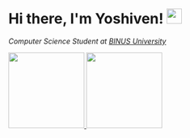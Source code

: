 # Hi there, I'm Yoshiven! <img src="https://raw.githubusercontent.com/MartinHeinz/MartinHeinz/master/wave.gif" width="30px">

_Computer Science Student at [BINUS University](https://binus.ac.id/)_
 
<a href="https://github.com/yoshiven">
  <img height="150em" src="https://github-readme-stats.vercel.app/api?username=yoshiven&theme=buefy&show_icons=true"/>
  <img height="150em" src="https://github-readme-stats.vercel.app/api/top-langs/?username=yoshiven&theme=buefy&layout=compact"/>
 </a>
            
            
<!--
**dzniel/dzniel** is a ✨ _special_ ✨ repository because its `README.md` (this file) appears on your GitHub profile.

Here are some ideas to get you started:

- 🔭 I’m currently working on ...
- 🌱 I’m currently learning ...
- 👯 I’m looking to collaborate on ...
- 🤔 I’m looking for help with ...
- 💬 Ask me about ...
- 📫 How to reach me: ...
- 😄 Pronouns: ...
- ⚡ Fun fact: ...
-->
<!--
**Yoshiven/yoshiven** is a ✨ _special_ ✨ repository because its `README.md` (this file) appears on your GitHub profile.

Here are some ideas to get you started:

- 🔭 I’m currently working on ...
- 🌱 I’m currently learning ...
- 👯 I’m looking to collaborate on ...
- 🤔 I’m looking for help with ...
- 💬 Ask me about ...
- 📫 How to reach me: ...
- 😄 Pronouns: ...
- ⚡ Fun fact: ...
-->
